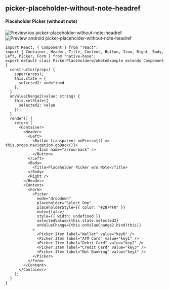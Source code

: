 ## picker-placeholder-without-note-headref
#### Placeholder Picker (without note)

![Preview ios picker-placeholder-without-note-headref](https://github.com/GeekyAnts/NativeBase-KitchenSink/raw/v2.4.8/screenshots/ios/picker-with-placeholder-without-note.gif)
![Preview android picker-placeholder-without-note-headref](https://github.com/GeekyAnts/NativeBase-KitchenSink/raw/v2.4.8/screenshots/android/picker.gif)

<pre class="line-numbers"><code class="language-jsx">import React, { Component } from "react";
import { Container, Header, Title, Content, Button, Icon, Right, Body, Left, Picker, Form } from "native-base";
export default class PickerPlaceholderw/oNoteExample extends Component {
  constructor(props) {
    super(props);
    this.state = {
      selected2: undefined
    };
  }
  onValueChange2(value: string) {
    this.setState({
      selected2: value
    });
  }
  render() {
    return (
      &lt;Container>
        &lt;Header>
          &lt;Left>
            &lt;Button transparent onPress={() => this.props.navigation.goBack()}>
              &lt;Icon name="arrow-back" />
            &lt;/Button>
          &lt;/Left>
          &lt;Body>
            &lt;Title>Placeholder Picker w/o Note&lt;/Title>
          &lt;/Body>
          &lt;Right />
        &lt;/Header>
        &lt;Content>
          &lt;Form>
            &lt;Picker
              mode="dropdown"
              placeholder="Select One"
              placeholderStyle={&#123; color: "#2874F0" }}
              note={false}
              style={&#123; width: undefined }}
              selectedValue={this.state.selected2}
              onValueChange={this.onValueChange2.bind(this)}
            >
              &lt;Picker.Item label="Wallet" value="key0" />
              &lt;Picker.Item label="ATM Card" value="key1" />
              &lt;Picker.Item label="Debit Card" value="key2" />
              &lt;Picker.Item label="Credit Card" value="key3" />
              &lt;Picker.Item label="Net Banking" value="key4" />
            &lt;/Picker>
          &lt;/Form>
        &lt;/Content>
      &lt;/Container>
    );
  }
}</code></pre><br />
